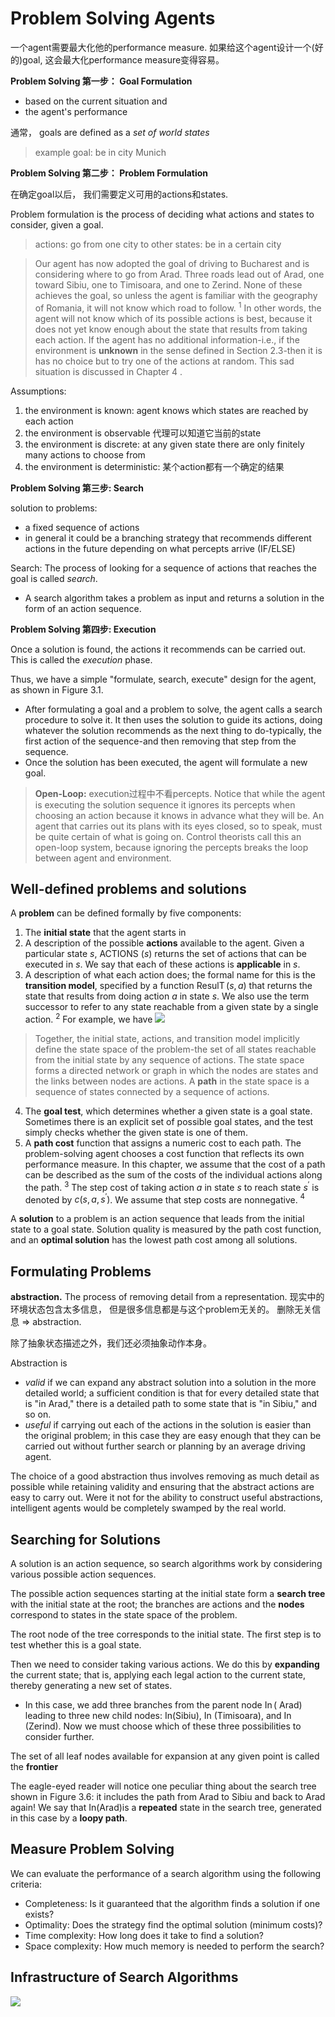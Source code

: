 # Problem Solving Agents
一个agent需要最大化他的performance measure. 如果给这个agent设计一个(好的)goal, 这会最大化performance measure变得容易。

**Problem Solving 第一步： Goal Formulation**

- based on the current situation and
- the agent's performance

通常， goals are defined as a *set of world states*

> example goal: be in city Munich

**Problem Solving 第二步： Problem Formulation**

在确定goal以后， 我们需要定义可用的actions和states. 

Problem formulation is the process of deciding what actions and states to consider, given a goal.

> actions: go from one city to other
> states: be in a certain city

> Our agent has now adopted the goal of driving to Bucharest and is considering where to go from Arad. Three roads lead out of Arad, one toward Sibiu, one to Timisoara, and one to Zerind. None of these achieves the goal, so unless the agent is familiar with the geography of Romania, it will not know which road to follow. ${ }^1$ In other words, the agent will not know which of its possible actions is best, because it does not yet know enough about the state that results from taking each action. If the agent has no additional information-i.e., if the environment is **unknown** in the sense defined in Section 2.3-then it is has no choice but to try one of the actions at random. This sad situation is discussed in Chapter 4 .

Assumptions:

1. the environment is known: agent knows which states are reached by each action
2. the environment is observable 代理可以知道它当前的state
3. the environment is discrete: at any given state there are only finitely many actions to choose from
4. the environment is deterministic: 某个action都有一个确定的结果


**Problem Solving 第三步: Search**

solution to problems: 

- a fixed sequence of actions
- in general it could be a branching strategy that recommends different actions in the future depending on what percepts arrive (IF/ELSE)

Search: The process of looking for a sequence of actions that reaches the goal is called *search*.

- A search algorithm takes a problem as input and returns a solution in the form of an action sequence. 


**Problem Solving 第四步: Execution**

Once a solution is found, the actions it recommends can be carried out. This is called the *execution* phase. 

Thus, we have a simple "formulate, search, execute" design for the agent, as shown in Figure 3.1. 

- After formulating a goal and a problem to solve, the agent calls a search procedure to solve it. It then uses the solution to guide its actions, doing whatever the solution recommends as the next thing to do-typically, the first action of the sequence-and then removing that step from the sequence. 
- Once the solution has been executed, the agent will formulate a new goal.



> **Open-Loop:** execution过程中不看percepts. Notice that while the agent is executing the solution sequence it ignores its percepts when choosing an action because it knows in advance what they will be. An agent that carries out its plans with its eyes closed, so to speak, must be quite certain of what is going on. Control theorists call this an open-loop system, because ignoring the percepts breaks the loop between agent and environment.


## Well-defined problems and solutions
A **problem** can be defined formally by five components:

1. The **initial state** that the agent starts in
2. A description of the possible **actions** available to the agent. Given a particular state $s$, ACTIONS $(s)$ returns the set of actions that can be executed in $s$. We say that each of these actions is **applicable** in $s$. 
3. A description of what each action does; the formal name for this is the **transition model**, specified by a function $\operatorname{ResulT}(s, a)$ that returns the state that results from doing action $a$ in state $s$. We also use the term successor to refer to any state reachable from a given state by a single action. ${ }^2$ For example, we have ![](https://i.imgur.com/JzQhSWM.png)
> Together, the initial state, actions, and transition model implicitly define the state space of the problem-the set of all states reachable from the initial state by any sequence of actions. The state space forms a directed network or graph in which the nodes are states and the links between nodes are actions. A **path** in the state space is a sequence of states connected by a sequence of actions.
4. The **goal test**, which determines whether a given state is a goal state. Sometimes there is an explicit set of possible goal states, and the test simply checks whether the given state is one of them. 
5. A **path cost** function that assigns a numeric cost to each path. The problem-solving agent chooses a cost function that reflects its own performance measure. In this chapter, we assume that the cost of a path can be described as the sum of the costs of the individual actions along the path. ${ }^3$ The step cost of taking action $a$ in state $s$ to reach state $s^{\prime}$ is denoted by $c\left(s, a, s^{\prime}\right)$.  We assume that step costs are nonnegative. ${ }^4$


A **solution** to a problem is an action sequence that leads from the initial state to a goal state. Solution quality is measured by the path cost function, and an **optimal solution** has the lowest path cost among all solutions.

## Formulating Problems

**abstraction.** The process of removing detail from a representation. 现实中的环境状态包含太多信息， 但是很多信息都是与这个problem无关的。 删除无关信息 => abstraction.

除了抽象状态描述之外，我们还必须抽象动作本身。

Abstraction is 

- *valid* if we can expand any abstract solution into a solution in the more detailed world; a sufficient condition is that for every detailed state that is "in Arad," there is a detailed path to some state that is "in Sibiu," and so on.
-  *useful* if carrying out each of the actions in the solution is easier than the original problem; in this case they are easy enough that they can be carried out without further search or planning by an average driving agent.


The choice of a good abstraction thus involves removing as much detail as possible while retaining validity and ensuring that the abstract actions are easy to carry out. Were it not for the ability to construct useful abstractions, intelligent agents would be completely swamped by the real world.


## Searching for Solutions
A solution is an action sequence, so search algorithms work by considering various possible action sequences. 

The possible action sequences starting at the initial state form a **search tree** with the initial state at the root; the branches are actions and the **nodes** correspond to states in the state space of the problem. 

The root node of the tree corresponds to the initial state. The first step is to test whether this is a goal state.

Then we need to consider taking various actions. We do this by **expanding** the current state; that is, applying each legal action to the current state, thereby generating a new set of states. 

- In this case, we add three branches from the parent node $\operatorname{In}($ Arad) leading to three new child nodes: In(Sibiu), In (Timisoara), and $\operatorname{In}$ (Zerind). Now we must choose which of these three possibilities to consider further.

The set of all leaf nodes available for expansion at any given point is called the **frontier**

The eagle-eyed reader will notice one peculiar thing about the search tree shown in Figure 3.6: it includes the path from Arad to Sibiu and back to Arad again! We say that In(Arad)is a **repeated** state in the search tree, generated in this case by a **loopy path**.

## Measure Problem Solving
We can evaluate the performance of a search algorithm using the following criteria:

- Completeness: Is it guaranteed that the algorithm finds a solution if one exists?
- Optimality: Does the strategy find the optimal solution (minimum costs)?
- Time complexity: How long does it take to find a solution?
- Space complexity: How much memory is needed to perform the search?


## Infrastructure of Search Algorithms
![](https://i.imgur.com/7k6oybs.png)


